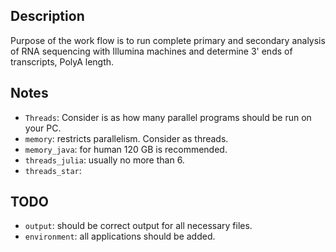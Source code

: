 ## Description

Purpose of the work flow is to run complete primary and secondary analysis of RNA sequencing with Illumina machines and determine 3' ends of transcripts, PolyA length.
## Notes

* `Threads`: Consider is as how many parallel programs should be run on your PC.
* `memory`: restricts parallelism. Consider as threads.
* `memory_java`: for human 120 GB is recommended.
* `threads_julia`: usually no more than 6.
* `threads_star`:

## TODO

* `output`: should be correct output for all necessary files.
* `environment`: all applications should be added. 

